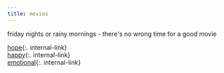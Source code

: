 ```yaml
---
title: movies
---
```


friday nights or rainy mornings - there's no wrong time for a good movie  

[hope](/hopemovies){:. internal-link}  
[happy](/happymovies){:. internal-link}  
[emotional](/emotionalmovies){:. internal-link}
